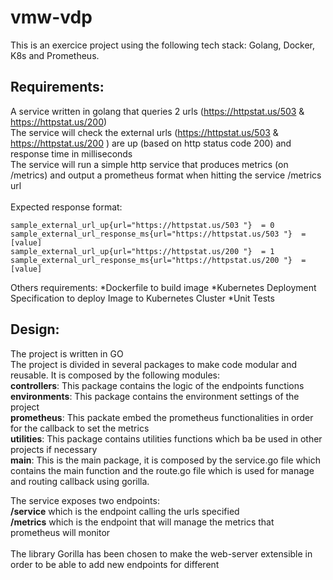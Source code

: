 # vmw-vdp
This is an exercice project using the following tech stack: Golang, Docker, K8s and Prometheus. </br>

## Requirements:
A service written in golang that queries 2 urls (https://httpstat.us/503 & https://httpstat.us/200) </br>
The service will check the external urls (https://httpstat.us/503 & https://httpstat.us/200 ) are up (based on http status code 200) and response time in milliseconds </br>
The service will run a simple http service that produces  metrics (on /metrics) and output a prometheus format when hitting the service /metrics url </br></br>
Expected response format:

```
sample_external_url_up{url="https://httpstat.us/503 "}  = 0
sample_external_url_response_ms{url="https://httpstat.us/503 "}  = [value]
sample_external_url_up{url="https://httpstat.us/200 "}  = 1
sample_external_url_response_ms{url="https://httpstat.us/200 "}  = [value]
```
Others requirements:
*Dockerfile to build image
*Kubernetes Deployment Specification to deploy Image to Kubernetes Cluster
*Unit Tests

## Design:
The project is written in GO </br>
The project is divided in several packages to make code modular and reusable. It is composed by the following modules: </br>
**controllers**: This package contains the logic of the endpoints functions</br>
**environments**: This package contains the environment settings of the project</br>
**prometheus**: This packate embed the prometheus functionalities in order for the callback to set the metrics </br>
**utilities**: This package contains utilities functions which ba be used in other projects if necessary</br>
**main**: This is the main package, it is composed by the service.go file which contains the main function and the route.go file which is used for manage and routing callback using gorilla. </br>

The service exposes two endpoints:  </br>
**/service** which is the endpoint calling the urls specified  </br>
**/metrics** which is the endpoint that will manage the metrics that prometheus will monitor </br> </br>
The library Gorilla has been chosen to make the web-server extensible in order to be able to add new endpoints for different

